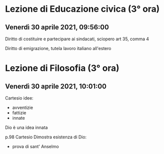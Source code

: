 # Lezione di Educazione civica (3° ora)
## Venerdì 30 aprile 2021, 09:56:00 
 
 Diritto di costituire e partecipare ai sindacati, sciopero
 art 35, comma 4
 
 Diritto di emigrazione, tutela lavoro italiano all'estero
 # Lezione di Filosofia (3° ora)
 ## Venerdì 30 aprile 2021, 10:01:00
 Cartesio
 idee:
* avventizie
* fattizie
* innate

Dio è una idea innata

p.98
Cartesio Dimostra esistenza di Dio:
* prova di sant' Anselmo
<!--stackedit_data:
eyJoaXN0b3J5IjpbLTE0MDY3NjczMThdfQ==
-->